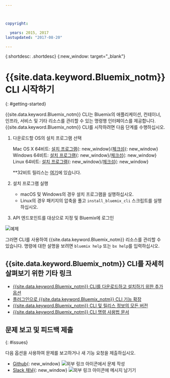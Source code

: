 ```yaml
---



copyright:

  years: 2015, 2017
lastupdated: "2017-08-20"

---
```



{:shortdesc: .shortdesc}
{:new_window: target="_blank"}


# {{site.data.keyword.Bluemix_notm}} CLI 시작하기
{: #getting-started}

{{site.data.keyword.Bluemix_notm}} CLI는 Bluemix의 애플리케이션, 컨테이너, 인프라, 서비스 및 기타 리소스를 관리할 수 있는 명령행 인터페이스를 제공합니다. {{site.data.keyword.Bluemix_notm}} CLI를 시작하려면 다음 단계를 수행하십시오.

1. 다운로드할 OS의 설치 프로그램 선택
   
   Mac OS X 64비트: [설치 프로그램](https://clis.ng.bluemix.net/download/bluemix-cli/latest/osx){: new_window}/[체크섬](https://clis.ng.bluemix.net/download/bluemix-cli/latest/osx/checksum){: new_window} <br>
   Windows 64비트: [설치 프로그램](https://clis.ng.bluemix.net/download/bluemix-cli/latest/win64){: new_window}/[체크섬](https://clis.ng.bluemix.net/download/bluemix-cli/latest/win64/checksum){: new_window} <br>
   Linux 64비트: [설치 프로그램](https://clis.ng.bluemix.net/download/bluemix-cli/latest/linux64){: new_window}/[체크섬](https://clis.ng.bluemix.net/download/bluemix-cli/latest/linux64/checksum){: new_window} <br>
  
   **32비트 릴리스는 [여기](all_versions.html)에 있습니다.

1. 설치 프로그램 실행
   * macOS 및 Windows의 경우 설치 프로그램을 실행하십시오.
   * Linux의 경우 패키지의 압축을 풀고 `install_bluemix_cli` 스크립트를 실행하십시오.

1. API 엔드포인트를 대상으로 지정 및 Bluemix에 로그인

  ![예제](example.gif)


그러면 CLI를 사용하여 {{site.data.keyword.Bluemix_notm}} 리소스를 관리할 수 있습니다. 명령에 대한 설명을 보려면 `bluemix help` 또는 `bx help`를 입력하십시오. 

## {{site.data.keyword.Bluemix_notm}} CLI를 자세히 살펴보기 위한 기타 링크

* [{{site.data.keyword.Bluemix_notm}} CLI를 다운로드하고 설치하기 위한 추가 옵션](download_cli.html)
* [플러그인으로 {{site.data.keyword.Bluemix_notm}} CLI 기능 확장](extend_cli.html)
* [{{site.data.keyword.Bluemix_notm}} CLI 및 릴리스 정보의 모든 버전](all_versions.html)
* [{{site.data.keyword.Bluemix_notm}} CLI 명령 사용법 문서](bx_cli.html)


## 문제 보고 및 피드백 제출
{: #issues}

다음 옵션을 사용하여 문제를 보고하거나 새 기능 요청을 제출하십시오.
 * [Github](https://github.com/IBM-Bluemix/bluemix-cli-release/issues){: new_window} ![외부 링크 아이콘](../../../icons/launch-glyph.svg)에서 문제 작성
 * [Slack 채널](https://dwopen.slack.com/messages/bluemix-cli/){: new_window} ![외부 링크 아이콘](../../../icons/launch-glyph.svg)에 메시지 남기기



